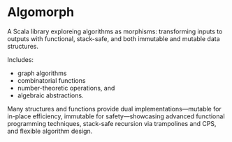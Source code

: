 # Algomorph

A Scala library exploreing algorithms as morphisms: transforming inputs to outputs with functional, stack-safe, and both immutable and mutable data structures.

Includes:
 * graph algorithms
 * combinatorial functions
 * number-theoretic operations, and
 * algebraic abstractions.

Many structures and functions provide dual implementations—mutable for in-place efficiency,
immutable for safety—showcasing advanced functional programming techniques,
stack-safe recursion via trampolines and CPS, and flexible algorithm design.
